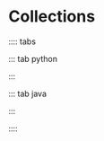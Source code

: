 # Collections

:::: tabs

::: tab python

<Jupyter filePath="collections/python.ipynb" />

:::

::: tab java

<Jupyter filePath="collections/java.ipynb" />

:::

::::
